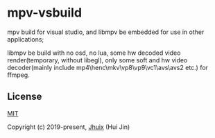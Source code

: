 # mpv-vsbuild
mpv build for visual studio, and libmpv be embedded for use in other applications;

libmpv be build with no osd, no lua, some hw decoded video render(temporary, without libegl), only some soft and hw video decoder(mainly include mp4\henc\mkv\vp8\vp9\vc1\avs\avs2 etc.) for ffmpeg.

## License

[MIT](http://opensource.org/licenses/MIT)

Copyright (c) 2019-present, [Jhuix](mailto:jhuix0117@gmail.com) (Hui Jin)

